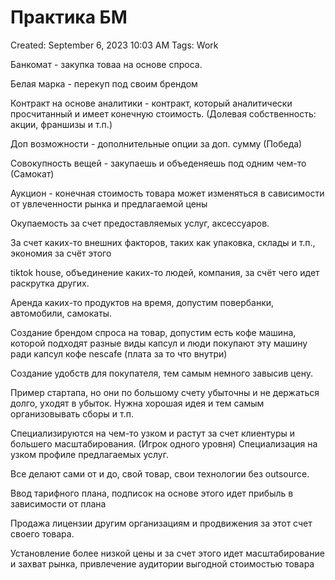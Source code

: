 # Практика БМ

Created: September 6, 2023 10:03 AM
Tags: Work

Банкомат - закупка товаа на основе спроса.

Белая марка - перекуп под своим брендом

Контракт на основе аналитики - контракт, который аналитически просчитанный и имеет конечную стоимость. (Долевая собственность: акции, франшизы и т.п.)

Доп возможности - дополнительные опции за доп. сумму (Победа)

Совокупность вещей - закупаешь и объеденяешь под одним чем-то (Самокат)

Аукцион - конечная стоимость товара может изменяться в сависимости от увлеченности рынка и предлагаемой цены 

Окупаемость за счет предоставляемых услуг, аксессуаров.

За счет каких-то внешних факторов, таких как упаковка, склады и т.п., экономия за счёт этого

tiktok house, объединение каких-то людей, компания, за счёт чего идет раскрутка других.

Аренда каких-то продуктов на время, допустим повербанки, автомобили, самокаты.

Создание брендом спроса на товар, допустим есть кофе машина, которой подходят разные виды капсул и люди покупают эту машину ради капсул кофе nescafe (плата за то что внутри)

Создание удобств для покупателя, тем самым немного завысив цену.

Пример стартапа, но они по большому счету убыточны и не держаться долго, уходят в убыток. Нужна хорошая идея и тем самым организовывать сборы и т.п.

Специализируются на чем-то узком и растут за счет клиентуры и большего масштабирования. (Игрок одного уровня) Специализация на узком профиле предлагаемых услуг.

Все делают сами от и до, свой товар, свои технологии без outsource.

Ввод тарифного плана, подписок на основе этого идет прибыль в зависимости от плана

Продажа лицензии другим организациям и продвижения за этот счет своего товара.

Установление более низкой цены и за счет этого идет масштабирование и захват рынка, привлечение аудитории выгодной стоимостью товара